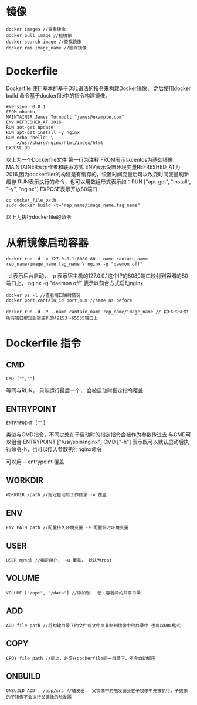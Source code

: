 # 镜像
    docker images //查看镜像
    docker pull image //拉镜像
    docker search image //查找镜像
    docker rmi image_name //删除镜像
# Dockerfile

Dockerfile 使用基本的基于DSL语法的指令来构建Docker镜像， 之后使用docker build 命令基于dockerfile中的指令构建镜像。

    #Version: 0.0.1
    FROM ubuntu
    MAINTAINER James Turnbull "james@example.com"
    ENV REFRESHED_AT 2016
    RUN aot-get update
    RUN apt-get install -y nginx
    RUN echo 'hello' \
        >/usr/share/nginx/html/index/html
    EXPOSE 80

以上为一个Dockerfile文件
第一行为注释
FROM表示以centos为基础镜像
MAINTAINER表示作者和联系方式
ENV表示设置环境变量REFRESHED_AT为2016,因为dockerfiler的构建是有缓存的，设置时间变量后可以改变时间变量刷新缓存
RUN表示执行的命令，也可以用数组形式表示如：RUN ["apt-get", "install", "-y", "nginx"]
EXPOSE表示开放80端口

    cd docker_file_path
    sudo docker build -t="rep_name/image_name.tag_name" .

以上为执行dockerfile的命令

# 从新镜像启动容器
    docker run -d -p 127.0.0.1:8080:80 --name cantain_name rep_name/image_name.tag_name \ nginx -g "daemon off"

-d 表示后台启动， -p 表示宿主机的127.0.0.1这个IP的8080端口映射到容器的80端口上， nginx -g "daemon off" 表示以前台方式启动nginx

    docker ps -l //查看端口映射情况
    docker port cantain_id port_num //same as before

    docker run -d -P --name cantain_name rep_name/image_name // 将EXPOSE中所有端口绑定到宿主机的49153～65535端口上

# Dockerfile 指令
## CMD
    CMD ["",""]
等同与RUN， 只能运行最后一个， 会被启动时指定指令覆盖

## ENTRYPOINT
    ENTRYPOINT [""]
类似与CMD指令，不同之处在于启动时的指定指令会被作为参数传进去
与CMD可以组合
    ENTRYPOINT ["/usr/sbin/nginx"]
    CMD ["-h"]
表示既可以默认启动后执行命令-h，也可以传入参数执行nginx命令

可以用 --entrypoint 覆盖

## WORKDIR
    WORKDIR /path //指定启动后工作目录 -w 覆盖

## ENV
    ENV PATH path //配置持久环境变量 -e 配置临时环境变量

## USER
    USER mysql //指定用户， -u 覆盖， 默认为root

## VOLUME
    VOLUME ["/opt", "/data"] //添加卷， 卷：容器间的共享目录

## ADD
    ADD file path //将构建目录下的文件或文件夹复制到镜像中的目录中 也可以URL格式

## COPY
    CPOY file path //同上，必须在dockerfile同一目录下，不会自动解压

## ONBUILD
    ONBUILD ADD . /app/src //触发器， 父镜像中的触发器会在子镜像中先被执行，子镜像的子镜像不会执行父镜像的触发器
